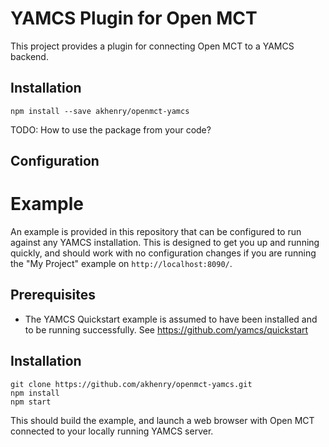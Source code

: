 # YAMCS Plugin for Open MCT
This project provides a plugin for connecting Open MCT to a YAMCS backend.

## Installation
```
npm install --save akhenry/openmct-yamcs
```
TODO: How to use the package from your code?

## Configuration

# Example

An example is provided in this repository that can be configured to run against any YAMCS installation. This is designed to get you up and running quickly, and should work with no configuration changes if you are running the "My Project" example on `http://localhost:8090/`.

## Prerequisites
* The YAMCS Quickstart example is assumed to have been installed and to be running successfully. See https://github.com/yamcs/quickstart

## Installation
```
git clone https://github.com/akhenry/openmct-yamcs.git
npm install
npm start
```

This should build the example, and launch a web browser with Open MCT connected to your locally running YAMCS server.